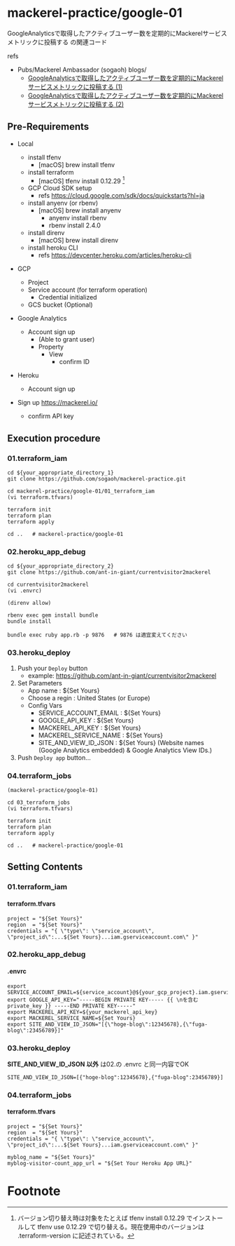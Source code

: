 # mackerel-practice/google-01

GoogleAnalyticsで取得したアクティブユーザー数を定期的にMackerelサービスメトリックに投稿する の関連コード

refs 
- Pubs/Mackerel Ambassador (sogaoh) blogs/
    - [GoogleAnalyticsで取得したアクティブユーザー数を定期的にMackerelサービスメトリックに投稿する (1)](https://esa-pages.io/p/sharing/6641/posts/976/ebc3295116a84b02c966.html)
    - [GoogleAnalyticsで取得したアクティブユーザー数を定期的にMackerelサービスメトリックに投稿する (2)](https://esa-pages.io/p/sharing/6641/posts/979/7ba0cdf6e32419970274.html)


## Pre-Requirements
- Local 
    - install tfenv
        - [macOS] brew install tfenv
    - install terraform
        - [macOS] tfenv install 0.12.29 [^1]
    - GCP Cloud SDK setup
        - refs https://cloud.google.com/sdk/docs/quickstarts?hl=ja
    - install anyenv (or rbenv)
        - [macOS] brew install anyenv
            - anyenv install rbenv
            - rbenv install 2.4.0
    - install direnv
        - [macOS] brew install direnv
    - install heroku CLI
        - refs https://devcenter.heroku.com/articles/heroku-cli

- GCP 
    - Project
    - Service account (for terraform operation)
        - Credential initialized
    - GCS bucket (Optional)

- Google Analytics 
    - Account sign up
        - (Able to grant user)
        - Property
            - View 
                - confirm ID 

- Heroku
    - Account sign up

- Sign up https://mackerel.io/
    - confirm API key 


## Execution procedure

### 01.terraform_iam
```
cd ${your_appropriate_directory_1}
git clone https://github.com/sogaoh/mackerel-practice.git

cd mackerel-practice/google-01/01_terraform_iam
(vi terraform.tfvars)

terraform init
terraform plan
terraform apply

cd ..   # mackerel-practice/google-01
```


### 02.heroku_app_debug
```
cd ${your_appropriate_directory_2}
git clone https://github.com/ant-in-giant/currentvisitor2mackerel

cd currentvisitor2mackerel
(vi .envrc)

(direnv allow)

rbenv exec gem install bundle
bundle install

bundle exec ruby app.rb -p 9876   # 9876 は適宜変えてください
```


### 03.heroku_deploy
1. Push your `Deploy` button 
    - example: https://github.com/ant-in-giant/currentvisitor2mackerel
2. Set Parameters
    - App name : ${Set Yours}
    - Choose a regin : United States (or Europe)
    - Config Vars
        - SERVICE_ACCOUNT_EMAIL : ${Set Yours}
        - GOOGLE_API_KEY        : ${Set Yours}
        - MACKEREL_API_KEY      : ${Set Yours}
        - MACKEREL_SERVICE_NAME : ${Set Yours}
        - SITE_AND_VIEW_ID_JSON : ${Set Yours} (Website names (Google Analytics embedded) & Google Analytics View IDs.)  
3. Push `Deploy app` button... 


### 04.terraform_jobs
```
(mackerel-practice/google-01)

cd 03_terraform_jobs
(vi terraform.tfvars)

terraform init
terraform plan
terraform apply

cd ..   # mackerel-practice/google-01
```


## Setting Contents

### 01.terraform_iam
#### terraform.tfvars
``` 
project = "${Set Yours}"
region  = "${Set Yours}"
credentials = "{ \"type\": \"service_account\", \"project_id\":...${Set Yours}...iam.gserviceaccount.com\" }"
```

### 02.heroku_app_debug
#### .envrc
```
export SERVICE_ACCOUNT_EMAIL=${service_account}@${your_gcp_project}.iam.gserviceaccount.com
export GOOGLE_API_KEY="-----BEGIN PRIVATE KEY----- {{ \nを含む private_key }} -----END PRIVATE KEY-----"
export MACKEREL_API_KEY=${your_mackerel_api_key}
export MACKEREL_SERVICE_NAME=${Set Yours}
export SITE_AND_VIEW_ID_JSON="[{\"hoge-blog\":12345678},{\"fuga-blog\":23456789}]"
```

### 03.heroku_deploy
**SITE_AND_VIEW_ID_JSON 以外** は02.の .envrc と同一内容でOK
```
SITE_AND_VIEW_ID_JSON=[{"hoge-blog":12345678},{"fuga-blog":23456789}]
```

### 04.terraform_jobs
#### terraform.tfvars
``` 
project = "${Set Yours}"
region  = "${Set Yours}"
credentials = "{ \"type\": \"service_account\", \"project_id\":...${Set Yours}...iam.gserviceaccount.com\" }"

myblog_name = "${Set Yours}"
myblog-visitor-count_app_url = "${Set Your Heroku App URL}"
```


# Footnote
[^1]: バージョン切り替え時は対象をたとえば tfenv install 0.12.29 でインストールして tfenv use 0.12.29 で切り替える。現在使用中のバージョンは .terraform-version に記述されている。  

